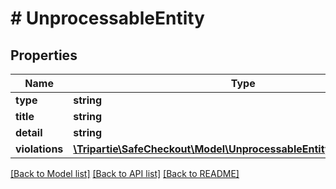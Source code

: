 # # UnprocessableEntity

## Properties

Name | Type | Description | Notes
------------ | ------------- | ------------- | -------------
**type** | **string** |  | [optional]
**title** | **string** |  | [optional]
**detail** | **string** |  | [optional]
**violations** | [**\Tripartie\SafeCheckout\Model\UnprocessableEntityViolationsInner[]**](UnprocessableEntityViolationsInner.md) |  | [optional]

[[Back to Model list]](../../README.md#models) [[Back to API list]](../../README.md#endpoints) [[Back to README]](../../README.md)
